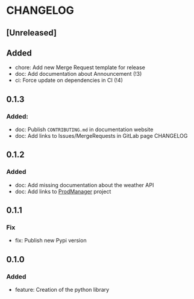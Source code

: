 # CHANGELOG

## [Unreleased]

## Added

- chore: Add new Merge Request template for release
- doc: Add documentation about Announcement (!3)
- ci: Force update on dependencies in CI (!4)


## 0.1.3

### Added:

- doc: Publish `CONTRIBUTING.md` in documentation website
- doc: Add links to Issues/MergeRequests in GitLab page CHANGELOG


## 0.1.2

### Added

- doc: Add missing documentation about the weather API
- doc: Add links to [ProdManager](https://gitlab.com/prod-manager/prod-manager) project


## 0.1.1

### Fix

- fix: Publish new Pypi version


## 0.1.0

### Added

- feature: Creation of the python library
